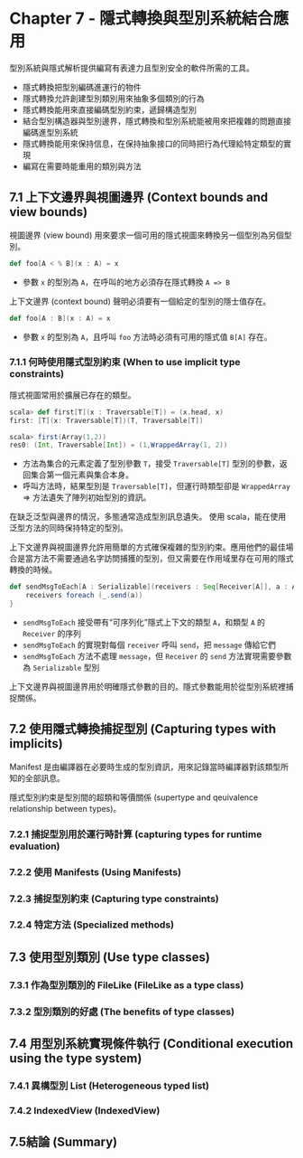 # Chapter 7 - 隱式轉換與型別系統結合應用

型別系統與隱式解析提供編寫有表達力且型別安全的軟件所需的工具。
- 隱式轉換把型別編碼進運行的物件
- 隱式轉換允許創建型別類別用來抽象多個類別的行為
- 隱式轉換能用來直接編碼型別約束，遞歸構造型別
- 結合型別構造器與型別邊界，隱式轉換和型別系統能被用來把複雜的問題直接編碼進型別系統
- 隱式轉換能用來保持信息，在保持抽象接口的同時把行為代理給特定類型的實現
- 編寫在需要時能重用的類別與方法

## 7.1 上下文邊界與視圖邊界 (Context bounds and view bounds)

視圖邊界 (view bound) 用來要求一個可用的隱式視圖來轉換另一個型別為另個型別。
```scala
def foo[A < % B](x : A) = x
```
- 參數 `x` 的型別為 `A`，在呼叫的地方必須存在隱式轉換 `A => B`

上下文邊界 (context bound) 聲明必須要有一個給定的型別的隱士值存在。
```scala
def foo[A : B](x : A) = x
```
- 參數 `x` 的型別為 `A`，且呼叫 `foo` 方法時必須有可用的隱式值 `B[A]` 存在。

### 7.1.1 何時使用隱式型別約束 (When to use implicit type constraints)
隱式視圖常用於擴展已存在的類型。

```scala
scala> def first[T](x : Traversable[T]) = (x.head, x)
first: [T](x: Traversable[T])(T, Traversable[T])

scala> first(Array(1,2))
res0: (Int, Traversable[Int]) = (1,WrappedArray(1, 2))
```
- 方法為集合的元素定義了型別參數 `T`，接受 `Traversable[T]` 型別的參數，返回集合第一個元素與集合本身。
- 呼叫方法時，結果型別是 `Traversable[T]`，但運行時類型卻是 `WrappedArray` ⇒ 方法遺失了陣列初始型別的資訊。

在缺乏泛型與邊界的情況，多態通常造成型別訊息遺失。
使用 scala，能在使用泛型方法的同時保持特定的型別。

上下文邊界與視圖邊界允許用簡單的方式確保複雜的型別約束。應用他們的最佳場合是當方法不需要通過名字訪問捕獲的型別，但又需要在作用域里存在可用的隱式轉換的時候。

```scala
def sendMsgToEach[A : Serializable](receivers : Seq[Receiver[A]], a : A) = {
    receivers foreach (_.send(a))
}
```
- `sendMsgToEach` 接受帶有“可序列化”隱式上下文的類型 `A`，和類型 `A` 的 `Receiver` 的序列
- `sendMsgToEach` 的實現對每個 `receiver` 呼叫 `send`，把 `message` 傳給它們
- `sendMsgToEach` 方法不處理 `message`，但 `Receiver` 的 `send` 方法實現需要參數為 `Serializable` 型別

上下文邊界與視圖邊界用於明確隱式參數的目的。隱式參數能用於從型別系統裡捕捉關係。

## 7.2  使用隱式轉換捕捉型別 (Capturing types with implicits)

Manifest 是由編譯器在必要時生成的型別資訊，用來記錄當時編譯器對該類型所知的全部訊息。

隱式型別約束是型別間的超類和等價關係 (supertype and qeuivalence relationship between types)。

### 7.2.1 捕捉型別用於運行時計算 (capturing types for runtime evaluation)
### 7.2.2 使用 Manifests (Using Manifests)
### 7.2.3 捕捉型別約束 (Capturing type constraints)
### 7.2.4 特定方法 (Specialized methods)

## 7.3 使用型別類別 (Use type classes)
### 7.3.1 作為型別類別的 FileLike (FileLike as a type class)
### 7.3.2 型別類別的好處 (The benefits of type classes)

## 7.4 用型別系統實現條件執行 (Conditional execution using the type system)
### 7.4.1 異構型別 List (Heterogeneous typed list)
### 7.4.2 IndexedView (IndexedView)

## 7.5結論 (Summary)
